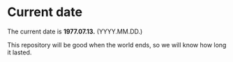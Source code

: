 # Current date

The current date is **1977.07.13.** (YYYY.MM.DD.)

This repository will be good when the world ends, so we will know how long it lasted.